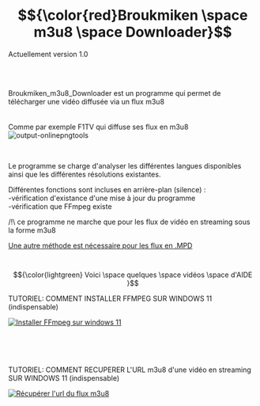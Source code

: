 # $${\color{red}Broukmiken \space  m3u8 \space Downloader}$$

Actuellement version 1.0

<br/><br/>

Broukmiken_m3u8_Downloader est un programme qui permet de télécharger une vidéo diffusée via un flux m3u8
<br/><br/><br/>
Comme par exemple F1TV qui diffuse ses flux en m3u8  ![output-onlinepngtools](https://github.com/user-attachments/assets/0adb06b5-83b8-4566-b477-1aa99e383947)


<br/>

Le programme se charge d'analyser les différentes langues disponibles ainsi que les différentes résolutions existantes.


Différentes fonctions sont incluses en arrière-plan (silence) :
<br/>
-vérification d'existance d'une mise à jour du programme
<br/>
-vérification que FFmpeg existe


/!\ ce programme ne marche que pour les flux de vidéo en streaming sous la forme m3u8

<ins>Une autre méthode est nécessaire pour les flux en .MPD</ins>
<br/><br/><br/>
 $${\color{lightgreen} Voici \space quelques \space vidéos \space d'AIDE }$$


TUTORIEL: COMMENT INSTALLER FFMPEG SUR WINDOWS 11 (indispensable)

[![Installer FFmpeg sur windows 11](https://img.youtube.com/vi/lHnszz5V0as/0.jpg)](https://www.youtube.com/watch?v=lHnszz5V0as "Installer FFmpeg sur windows 11")


<br/><br/><br/>


TUTORIEL: COMMENT RECUPERER L'URL m3u8 d'une vidéo en streaming SUR WINDOWS 11 (indispensable)

[![Récupérer l'url du flux m3u8](https://img.youtube.com/vi/Z5Ni5sVbq94/0.jpg)](https://www.youtube.com/watch?v=Z5Ni5sVbq94 "Récupérer l'url du flux m3u8")

<br/><br/><br/>








